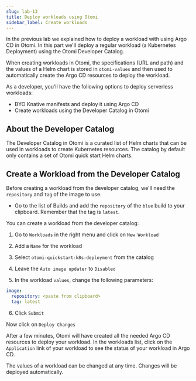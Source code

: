 ```yaml
---
slug: lab-13
title: Deploy workloads using Otomi
sidebar_label: Create workloads
---
```


In the previous lab we explained how to deploy a workload with using Argo CD in Otomi. In this part we'll deploy a regular workload (a Kubernetes Deployment) using the Otomi Developer Catalog.

When creating workloads in Otomi, the specifications (URL and path) and the values of a Helm chart is stored in `otomi-values` and then used to automatically create the Argo CD resources to deploy the workload.

As a developer, you'll have the following options to deploy serverless workloads:

- BYO Knative manifests and deploy it using Argo CD
- Create workloads using the Developer Catalog in Otomi

## About the Developer Catalog

The Developer Catalog in Otomi is a curated list of Helm charts that can be used in workloads to create Kubernetes resources. The catalog by default only contains a set of Otomi quick start Helm charts. 

## Create a Workload from the Developer Catalog

Before creating a workload from the developer catalog, we'll need the `repository` and `tag` of the image to use.

- Go to the list of Builds and add the `repository` of the `blue` build to your clipboard. Remember that the tag is `latest`.

You can create a workload from the developer catalog:

1. Go to `Workloads` in the right menu and click on `New Workload`

2. Add a `Name` for the workload

3. Select `otomi-quickstart-k8s-deployment` from the catalog

4. Leave the `Auto image updater` to `Disabled`

5. In the workload `values`, change the following parameters:

```yaml
image:
  repository: <paste from clipboard>
  tag: latest
```

6. Click `Submit`

Now click on `Deploy Changes`

After a few minutes, Otomi will have created all the needed Argo CD resources to deploy your workload. In the workloads list, click on the `Application` link of your workload to see the status of your workload in Argo CD.

The values of a workload can be changed at any time. Changes will be deployed automatically.